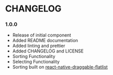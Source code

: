 
# CHANGELOG

### 1.0.0

 - Release of initial component
 - Added README documentation
 - Added linting and prettier
 - Added CHANGELOG and LICENSE
 - Sorting Functionality
 - Selecting Functionality
 - Sorting built on [react-native-draggable-flatlist](https://github.com/computerjazz/react-native-draggable-flatlist)

